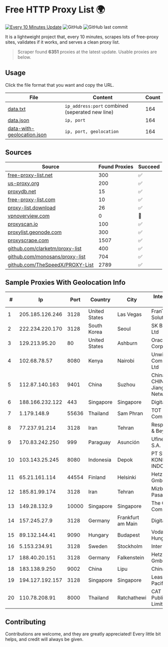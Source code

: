 
# Free HTTP Proxy List 🌍

[![Every 10 Minutes Update](https://github.com/mertguvencli/http-proxy-list/actions/workflows/main.yml/badge.svg?branch=main)](https://github.com/mertguvencli/http-proxy-list/actions/workflows/main.yml)
![GitHub](https://img.shields.io/github/license/mertguvencli/http-proxy-list)
![GitHub last commit](https://img.shields.io/github/last-commit/mertguvencli/http-proxy-list)

It is a lightweight project that, every 10 minutes, scrapes lots of free-proxy sites, validates if it works, and serves a clean proxy list.


> Scraper found **6351** proxies at the latest update. Usable proxies are below.

## Usage

Click the file format that you want and copy the URL.


|File|Content|Count|
|----|-------|-----|
|[data.txt](https://raw.githubusercontent.com/mertguvencli/http-proxy-list/main/proxy-list/data.txt)|`ip_address:port` combined (seperated new line)|164|
|[data.json](https://raw.githubusercontent.com/mertguvencli/http-proxy-list/main/proxy-list/data.json)|`ip, port`|164|
|[data-with-geolocation.json](https://raw.githubusercontent.com/mertguvencli/http-proxy-list/main/proxy-list/data-with-geolocation.json)|`ip, port, geolocation`|164|

## Sources

|Source|Found Proxies|Succeed|
|------|-------------|-------|
|[free-proxy-list.net](https://free-proxy-list.net)|300|✅|
|[us-proxy.org](https://www.us-proxy.org)|200|✅|
|[proxydb.net](http://proxydb.net)|15|✅|
|[free-proxy-list.com](https://free-proxy-list.com/?page=&port=&type%5B%5D=http&type%5B%5D=https&up_time=0&search=Search)|10|✅|
|[proxy-list.download](https://www.proxy-list.download/HTTP)|26|✅|
|[vpnoverview.com](https://vpnoverview.com/privacy/anonymous-browsing/free-proxy-servers)|0|🚫|
|[proxyscan.io](https://www.proxyscan.io)|100|✅|
|[proxylist.geonode.com](https://proxylist.geonode.com/api/proxy-list?limit=300&page=1&sort_by=lastChecked&sort_type=desc&protocols=http,https)|300|✅|
|[proxyscrape.com](https://api.proxyscrape.com/v2/?request=displayproxies&protocol=http&timeout=10000&country=all&ssl=all&anonymity=all)|1507|✅|
|[github.com/clarketm/proxy-list](https://raw.githubusercontent.com/clarketm/proxy-list/master/proxy-list-raw.txt)|400|✅|
|[github.com/monosans/proxy-list](https://raw.githubusercontent.com/monosans/proxy-list/main/proxies/http.txt)|704|✅|
|[github.com/TheSpeedX/PROXY-List](https://raw.githubusercontent.com/TheSpeedX/PROXY-List/master/http.txt)|2789|✅|


## Sample Proxies With Geolocation Info

|#|Ip|Port|Country|City|Internet Service Provider|
|-|--|----|-------|----|-------------------------|
|1|205.185.126.246|3128|United States|Las Vegas|FranTech Solutions|
|2|222.234.220.170|3128|South Korea|Seoul|SK Broadband Co Ltd|
|3|129.213.95.20|80|United States|Ashburn|Oracle Corporation|
|4|102.68.78.57|8080|Kenya|Nairobi|Unwired Communications Ltd|
|5|112.87.140.163|9401|China|Suzhou|China Unicom CHINA169 Jiangsu Province Network|
|6|188.166.232.122|443|Singapore|Singapore|DigitalOcean, LLC|
|7|1.179.148.9|55636|Thailand|Sam Phran|TOT Public Company Limited|
|8|77.237.91.214|3128|Iran|Tehran|Respina Networks & Beyond PJSC|
|9|170.83.242.250|999|Paraguay|Asunción|Ufinet Panama S.A.|
|10|103.143.25.245|8080|Indonesia|Depok|PT SUMBER KONEKSI INDOTELEMATIKA|
|11|65.21.161.114|44554|Finland|Helsinki|Hetzner Online GmbH|
|12|185.81.99.174|3128|Iran|Tehran|Mizban Dade Pasargad|
|13|149.28.132.9|10000|Singapore|Singapore|The Constant Company|
|14|157.245.27.9|3128|Germany|Frankfurt am Main|DigitalOcean, LLC|
|15|89.132.144.41|9090|Hungary|Budapest|Vodafone Hungary Ltd.|
|16|5.153.234.91|3128|Sweden|Stockholm|Inter Connects Inc|
|17|188.40.20.151|3128|Germany|Falkenstein|Hetzner Online GmbH|
|18|183.138.9.250|9002|China|Lipu|Chinanet|
|19|194.127.192.157|3128|Singapore|Singapore|Leaseweb Asia Pacific pte. ltd.|
|20|110.78.208.91|8000|Thailand|Ratchathewi|CAT Telecom Public Company Limited|



## Contributing

Contributions are welcome, and they are greatly appreciated! Every
little bit helps, and credit will always be given.

